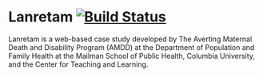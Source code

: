 # Lanretam [![Build Status](https://travis-ci.org/ccnmtl/lanretam-wagtail.svg?branch=master)](https://travis-ci.org/ccnmtl/lanretam-wagtail)
Lanretam is a web-based case study developed by The Averting Maternal Death and Disability Program (AMDD) at the Department of Population and Family Health at the Mailman School of Public Health, Columbia University, and the Center for Teaching and Learning.
